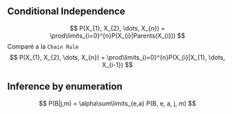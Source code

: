 
## Conditional Independence

$$
P(X_{1}, X_{2}, \dots, X_{n}) = \prod\limits_{i=0}^{n}P(X_{i}|Parents(X_{i}))
$$
Comparé a la `Chain Rule`
$$
P(X_{1}, X_{2}, \dots, X_{n}) = \prod\limits_{i=0}^{n}P(X_{i}|X_{1}, \dots, X_{i-1})
$$

## Inference by enumeration

$$
P(B|j,m) = \alpha\sum\limits_{e,a} P(B, e, a, j, m)
$$

